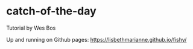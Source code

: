 # catch-of-the-day

Tutorial by Wes Bos

Up and running on Github pages: https://lisbethmarianne.github.io/fishy/
